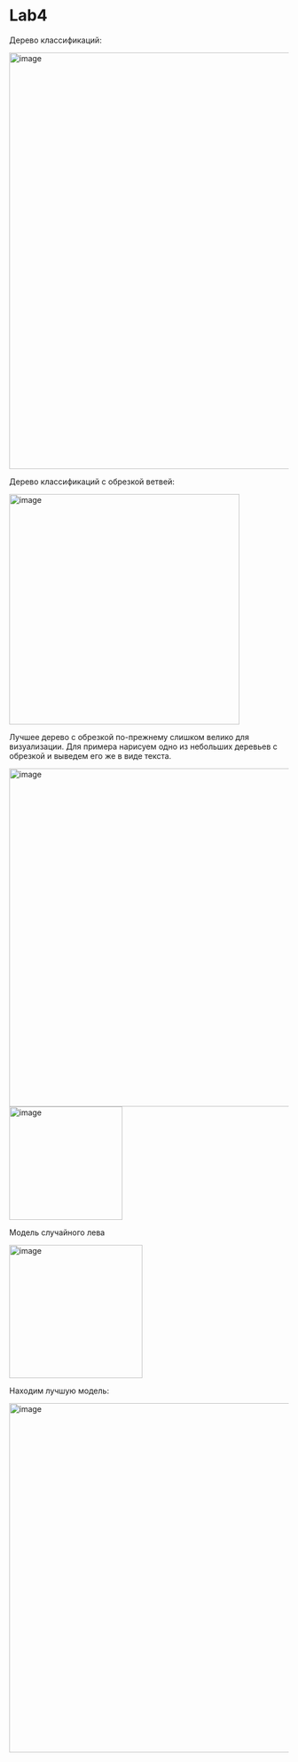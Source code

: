 # Lab4

Дерево классификаций:

<img width="750" alt="image" src="https://user-images.githubusercontent.com/98012309/202926239-49cfe109-0e77-43dc-a201-9e7e42dd2984.png">

Дерево классификаций с обрезкой ветвей:

<img width="415" alt="image" src="https://user-images.githubusercontent.com/98012309/202926321-2022bcf6-690a-438f-8892-96d50ee924c6.png">

Лучшее дерево с обрезкой по-прежнему слишком велико для визуализации. Для примера нарисуем одно из небольших деревьев с обрезкой и выведем его же в виде текста.

<img width="609" alt="image" src="https://user-images.githubusercontent.com/98012309/202926378-a178b0c7-4902-47fd-b8a2-d02edce3e7d1.png">

<img width="204" alt="image" src="https://user-images.githubusercontent.com/98012309/202926393-4e2e5c87-5a18-4356-908c-16f2f4b64e0c.png">

Модель случайного лева

<img width="240" alt="image" src="https://user-images.githubusercontent.com/98012309/202926434-6a03c6e0-5987-4c2a-b697-de544877ece9.png">


Находим лучшую модель:

<img width="629" alt="image" src="https://user-images.githubusercontent.com/98012309/202926457-307d85b0-41bc-4c61-8be5-49a40f01fe11.png">
